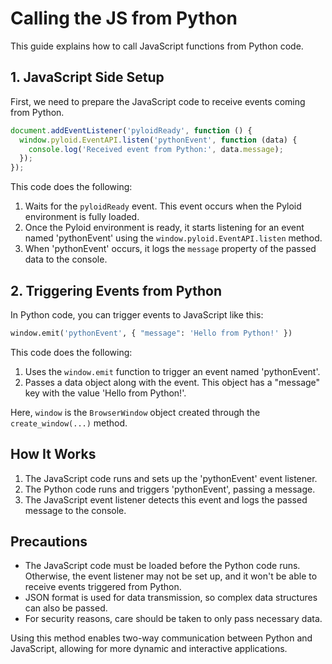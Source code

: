 # Calling the JS from Python

This guide explains how to call JavaScript functions from Python code.

## 1. JavaScript Side Setup

First, we need to prepare the JavaScript code to receive events coming from Python.

```javascript
document.addEventListener('pyloidReady', function () {
  window.pyloid.EventAPI.listen('pythonEvent', function (data) {
    console.log('Received event from Python:', data.message);
  });
});
```

This code does the following:

1. Waits for the `pyloidReady` event. This event occurs when the Pyloid environment is fully loaded.
2. Once the Pyloid environment is ready, it starts listening for an event named 'pythonEvent' using the `window.pyloid.EventAPI.listen` method.
3. When 'pythonEvent' occurs, it logs the `message` property of the passed data to the console.

## 2. Triggering Events from Python

In Python code, you can trigger events to JavaScript like this:

```python
window.emit('pythonEvent', { "message": 'Hello from Python!' })
```

This code does the following:

1. Uses the `window.emit` function to trigger an event named 'pythonEvent'.
2. Passes a data object along with the event. This object has a "message" key with the value 'Hello from Python!'.

Here, `window` is the `BrowserWindow` object created through the `create_window(...)` method.

## How It Works

1. The JavaScript code runs and sets up the 'pythonEvent' event listener.
2. The Python code runs and triggers 'pythonEvent', passing a message.
3. The JavaScript event listener detects this event and logs the passed message to the console.

## Precautions

- The JavaScript code must be loaded before the Python code runs. Otherwise, the event listener may not be set up, and it won't be able to receive events triggered from Python.
- JSON format is used for data transmission, so complex data structures can also be passed.
- For security reasons, care should be taken to only pass necessary data.

Using this method enables two-way communication between Python and JavaScript, allowing for more dynamic and interactive applications.